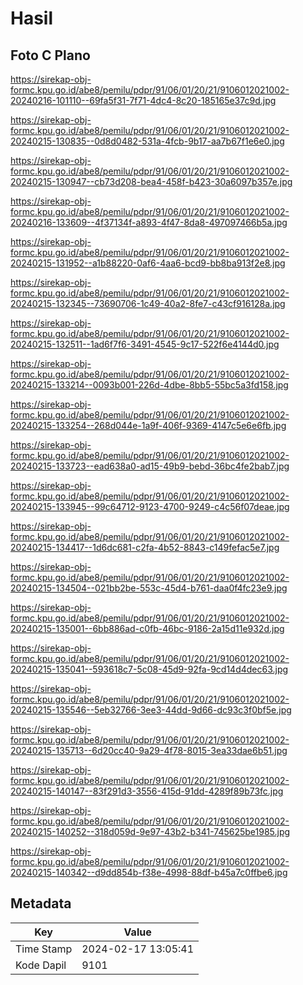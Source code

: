 # Hasil

## Foto C Plano

https://sirekap-obj-formc.kpu.go.id/abe8/pemilu/pdpr/91/06/01/20/21/9106012021002-20240216-101110--69fa5f31-7f71-4dc4-8c20-185165e37c9d.jpg

https://sirekap-obj-formc.kpu.go.id/abe8/pemilu/pdpr/91/06/01/20/21/9106012021002-20240215-130835--0d8d0482-531a-4fcb-9b17-aa7b67f1e6e0.jpg

https://sirekap-obj-formc.kpu.go.id/abe8/pemilu/pdpr/91/06/01/20/21/9106012021002-20240215-130947--cb73d208-bea4-458f-b423-30a6097b357e.jpg

https://sirekap-obj-formc.kpu.go.id/abe8/pemilu/pdpr/91/06/01/20/21/9106012021002-20240216-133609--4f37134f-a893-4f47-8da8-497097466b5a.jpg

https://sirekap-obj-formc.kpu.go.id/abe8/pemilu/pdpr/91/06/01/20/21/9106012021002-20240215-131952--a1b88220-0af6-4aa6-bcd9-bb8ba913f2e8.jpg

https://sirekap-obj-formc.kpu.go.id/abe8/pemilu/pdpr/91/06/01/20/21/9106012021002-20240215-132345--73690706-1c49-40a2-8fe7-c43cf916128a.jpg

https://sirekap-obj-formc.kpu.go.id/abe8/pemilu/pdpr/91/06/01/20/21/9106012021002-20240215-132511--1ad6f7f6-3491-4545-9c17-522f6e4144d0.jpg

https://sirekap-obj-formc.kpu.go.id/abe8/pemilu/pdpr/91/06/01/20/21/9106012021002-20240215-133214--0093b001-226d-4dbe-8bb5-55bc5a3fd158.jpg

https://sirekap-obj-formc.kpu.go.id/abe8/pemilu/pdpr/91/06/01/20/21/9106012021002-20240215-133254--268d044e-1a9f-406f-9369-4147c5e6e6fb.jpg

https://sirekap-obj-formc.kpu.go.id/abe8/pemilu/pdpr/91/06/01/20/21/9106012021002-20240215-133723--ead638a0-ad15-49b9-bebd-36bc4fe2bab7.jpg

https://sirekap-obj-formc.kpu.go.id/abe8/pemilu/pdpr/91/06/01/20/21/9106012021002-20240215-133945--99c64712-9123-4700-9249-c4c56f07deae.jpg

https://sirekap-obj-formc.kpu.go.id/abe8/pemilu/pdpr/91/06/01/20/21/9106012021002-20240215-134417--1d6dc681-c2fa-4b52-8843-c149fefac5e7.jpg

https://sirekap-obj-formc.kpu.go.id/abe8/pemilu/pdpr/91/06/01/20/21/9106012021002-20240215-134504--021bb2be-553c-45d4-b761-daa0f4fc23e9.jpg

https://sirekap-obj-formc.kpu.go.id/abe8/pemilu/pdpr/91/06/01/20/21/9106012021002-20240215-135001--6bb886ad-c0fb-46bc-9186-2a15d11e932d.jpg

https://sirekap-obj-formc.kpu.go.id/abe8/pemilu/pdpr/91/06/01/20/21/9106012021002-20240215-135041--593618c7-5c08-45d9-92fa-9cd14d4dec63.jpg

https://sirekap-obj-formc.kpu.go.id/abe8/pemilu/pdpr/91/06/01/20/21/9106012021002-20240215-135546--5eb32766-3ee3-44dd-9d66-dc93c3f0bf5e.jpg

https://sirekap-obj-formc.kpu.go.id/abe8/pemilu/pdpr/91/06/01/20/21/9106012021002-20240215-135713--6d20cc40-9a29-4f78-8015-3ea33dae6b51.jpg

https://sirekap-obj-formc.kpu.go.id/abe8/pemilu/pdpr/91/06/01/20/21/9106012021002-20240215-140147--83f291d3-3556-415d-91dd-4289f89b73fc.jpg

https://sirekap-obj-formc.kpu.go.id/abe8/pemilu/pdpr/91/06/01/20/21/9106012021002-20240215-140252--318d059d-9e97-43b2-b341-745625be1985.jpg

https://sirekap-obj-formc.kpu.go.id/abe8/pemilu/pdpr/91/06/01/20/21/9106012021002-20240215-140342--d9dd854b-f38e-4998-88df-b45a7c0ffbe6.jpg


## Metadata

| Key        | Value               |
| ---------- | ------------------- |
| Time Stamp | 2024-02-17 13:05:41 |
| Kode Dapil | 9101                |




